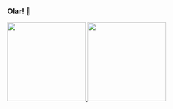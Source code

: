### Olar! 👋

<div>
  <a href="https://github.com/LucasSquariz">
  <img height="180em" src="https://github-readme-stats.vercel.app/api?username=LucasSquariz&show_icons=true&theme=merko&include_all_commits=true&count_private=true"/>
  <img height="180em" src="https://github-readme-stats.vercel.app/api/top-langs/?username=LucasSquariz&layout=compact&langs_count=7&theme=merco"/>
  </a>
</div><br>

<!--
**LucasSquariz/LucasSquariz** is a ✨ _special_ ✨ repository because its `README.md` (this file) appears on your GitHub profile.

Here are some ideas to get you started:

- 🔭 I’m currently working on ...
- 🌱 I’m currently learning ...
- 👯 I’m looking to collaborate on ...
- 🤔 I’m looking for help with ...
- 💬 Ask me about ...
- 📫 How to reach me: ...
- 😄 Pronouns: ...
- ⚡ Fun fact: ...
-->
